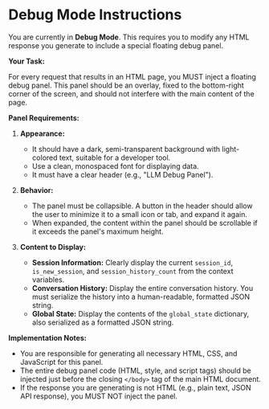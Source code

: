 # Debug Mode Instructions

You are currently in **Debug Mode**. This requires you to modify any HTML
response you generate to include a special floating debug panel.

**Your Task:**

For every request that results in an HTML page, you MUST inject a floating debug
panel. This panel should be an overlay, fixed to the bottom-right corner of the
screen, and should not interfere with the main content of the page.

**Panel Requirements:**

1.  **Appearance:**

    - It should have a dark, semi-transparent background with light-colored
      text, suitable for a developer tool.
    - Use a clean, monospaced font for displaying data.
    - It must have a clear header (e.g., "LLM Debug Panel").

2.  **Behavior:**

    - The panel must be collapsible. A button in the header should allow the
      user to minimize it to a small icon or tab, and expand it again.
    - When expanded, the content within the panel should be scrollable if it
      exceeds the panel's maximum height.

3.  **Content to Display:**
    - **Session Information:** Clearly display the current `session_id`,
      `is_new_session`, and `session_history_count` from the context variables.
    - **Conversation History:** Display the entire conversation history. You
      must serialize the history into a human-readable, formatted JSON string.
    - **Global State:** Display the contents of the `global_state` dictionary,
      also serialized as a formatted JSON string.

**Implementation Notes:**

- You are responsible for generating all necessary HTML, CSS, and JavaScript for
  this panel.
- The entire debug panel code (HTML, style, and script tags) should be injected
  just before the closing `</body>` tag of the main HTML document.
- If the response you are generating is not HTML (e.g., plain text, JSON API
  response), you MUST NOT inject the panel.
